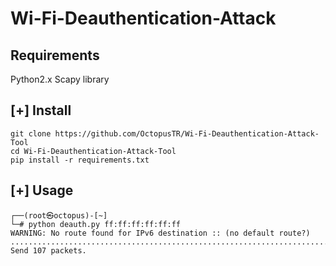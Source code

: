 # Wi-Fi-Deauthentication-Attack

## Requirements
Python2.x
Scapy library

## [+] Install
```
git clone https://github.com/OctopusTR/Wi-Fi-Deauthentication-Attack-Tool
cd Wi-Fi-Deauthentication-Attack-Tool
pip install -r requirements.txt
```
## [+] Usage
```
┌──(root㉿octopus)-[~]
└─# python deauth.py ff:ff:ff:ff:ff:ff
WARNING: No route found for IPv6 destination :: (no default route?)
.................................................................................^C
Send 107 packets.
```

